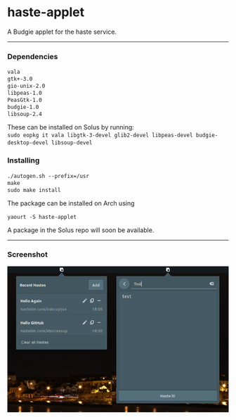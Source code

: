 # haste-applet
A Budgie applet for the haste service.

---

### Dependencies
```
vala
gtk+-3.0
gio-unix-2.0
libpeas-1.0
PeasGtk-1.0
budgie-1.0
libsoup-2.4
```

These can be installed on Solus by running:  
`sudo eopkg it vala libgtk-3-devel glib2-devel libpeas-devel budgie-desktop-devel libsoup-devel`

### Installing
```
./autogen.sh --prefix=/usr
make
sudo make install
```

The package can be installed on Arch using 
```
yaourt -S haste-applet
```

A package in the Solus repo will soon be available.

---

### Screenshot
![Screenshot](./Screenshots/Screenshot.png)
